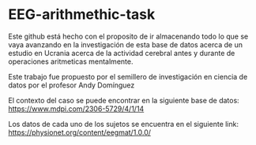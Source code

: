 # EEG-arithmethic-task

Este github está hecho con el proposito de ir almacenando todo lo que se vaya avanzando en la investigación de esta base de datos acerca de un estudio en Ucrania
acerca de la actividad cerebral antes y durante de operaciones aritmeticas mentalmente.

Este trabajo fue propuesto por el semillero de investigación en ciencia de datos por el profesor Andy Domínguez

El contexto del caso se puede encontrar en la siguiente base de datos:
https://www.mdpi.com/2306-5729/4/1/14

Los datos de cada uno de los sujetos se encuentra en el siguiente link:
https://physionet.org/content/eegmat/1.0.0/

